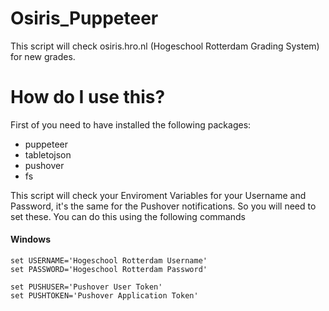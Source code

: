 # Osiris_Puppeteer
This script will check osiris.hro.nl (Hogeschool Rotterdam Grading System) for new grades.


# How do I use this?
First of you need to have installed the following packages:
* puppeteer
* tabletojson
* pushover
* fs

This script will check your Enviroment Variables for your Username and Password, it's the same for the Pushover notifications. So you will need to set these. You can do this using the following commands

#### Windows
```
set USERNAME='Hogeschool Rotterdam Username'
set PASSWORD='Hogeschool Rotterdam Password'

set PUSHUSER='Pushover User Token'
set PUSHTOKEN='Pushover Application Token'
```
